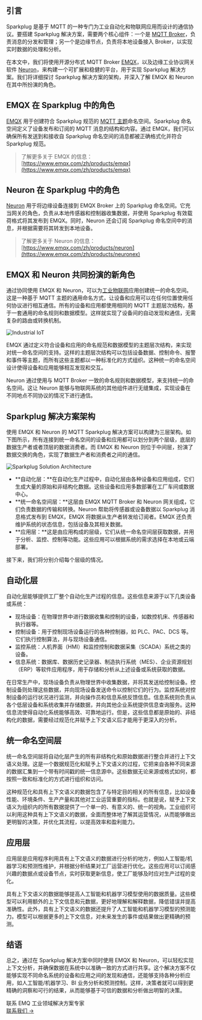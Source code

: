 ## 引言

Sparkplug 是基于 MQTT 的一种专门为工业自动化和物联网应用而设计的通信协议。要搭建 Sparkplug 解决方案，需要两个核心组件：一个是 [MQTT Broker](https://www.emqx.com/zh/blog/the-ultimate-guide-to-mqtt-broker-comparison)，负责消息的分发和管理；另一个是边缘节点，负责将本地设备接入 Broker，以实现实时数据的处理和分析。

在本文中，我们将使用开源分布式 MQTT Broker [EMQX](https://www.emqx.io/zh)，以及边缘工业协议网关软件 [Neuron](https://neugates.io/zh)，来构建一个可扩展和稳健的平台，用于实现 Sparkplug 解决方案。我们将详细探讨 Sparkplug 解决方案的架构，并深入了解 EMQX 和 Neuron 在其中所扮演的角色。

## EMQX 在 Sparkplug 中的角色

[EMQX](https://www.emqx.io/zh) 用于创建符合 Sparkplug 规范的 [MQTT 主题](https://www.emqx.com/zh/blog/advanced-features-of-mqtt-topics)命名空间。Sparkplug 命名空间定义了设备发布和订阅的 MQTT 消息的结构和内容。通过 EMQX，我们可以确保所有发送到和接收自 Sparkplug 命名空间的消息都被正确格式化并符合 Sparkplug 规范。

> 了解更多关于 EMQX 的信息： [https://www.emqx.com/zh/products/emqx](https://www.emqx.com/zh/products/emqx)

## Neuron 在 Sparkplug 中的角色

[Neuron](https://neugates.io/zh) 用于将边缘设备连接到 EMQX Broker 上的 Sparkplug 命名空间。它充当网关的角色，负责从本地传感器和控制器收集数据，并使用 Sparkplug 有效载荷格式将其发布到 EMQX。同时，Neuron 还会订阅 Sparkplug 命名空间中的消息，并根据需要将其转发到本地设备。

> 了解更多关于 Neuron 的信息：[https://www.emqx.com/zh/products/neuron](https://www.emqx.com/zh/products/neuronex)

## EMQX 和 Neuron 共同扮演的新角色

通过协同使用 EMQX 和 Neuron，可以为[工业物联网](https://www.emqx.com/zh/blog/iiot-explained-examples-technologies-benefits-and-challenges)应用创建统一的命名空间。这是一种基于 MQTT 主题的通用命名方式，让设备和应用可以在任何位置使用任何协议进行相互通信。所有的设备和应用都使用相同的 MQTT 主题层次结构，基于一套通用的命名规则和数据模型。这样就实现了设备间的自动发现和通信，无需复杂的路由或转换机制。

![Industrial IoT](https://assets.emqx.com/images/a88f6c54e8877d322f0c1987c9f8e625.png)

EMQX 通过定义符合设备和应用的命名规范和数据模型的主题层次结构，来实现对统一命名空间的支持。这样的主题层次结构可以包括设备数据、控制命令、报警和事件等主题，而所有这些主题都以一种标准化的方式组织。这种统一的命名空间设计使得设备和应用能够相互发现和交互。

Neuron 通过使用与 MQTT Broker 一致的命名规则和数据模型，来支持统一的命名空间。这让 Neuron 能够与物联网系统的其他组件进行无缝集成，实现设备在不同地点不同协议的情况下进行通信。

## Sparkplug 解决方案架构

使用 EMQX 和 Neuron 的 MQTT Sparkplug 解决方案可以构建为三层架构。如下图所示，所有连接到统一命名空间的设备和应用都可以划分到两个层级，底层的数据生产者或者顶层的数据消费者。而 EMQX 和 Neuron 则位于中间层，扮演了数据交换的角色，实现了数据生产者和消费者之间的通信。

![Sparkplug Solution Architecture](https://assets.emqx.com/images/a97b5c154e3f337c813c1c957b41641d.png)

- **自动化层：**在自动化生产过程中，自动化层由各种设备和应用组成，它们生成大量的原始和非结构化数据。这些设备和应用多数部署在工厂车间或数据中心。
- **统一命名空间层：**这层由 EMQX MQTT Broker 和 Neuron 网关组成，它们负责数据的传输和转换。Neuron 帮助将传感器或设备数据以 Sparkplug 消息格式发布到 EMQX，EMQX 将数据从生产者转发给订阅者。EMQX 还负责维护系统的状态信息，包括设备及其相关数据。
- **应用层：**这是由应用构成的层级，它们从统一命名空间层获取数据，并用于分析、监控、控制等功能。这些应用可以根据系统的需求选择在本地或云端部署。

接下来，我们将分别介绍每个层级的情况。

## 自动化层

自动化层能够提供工厂整个自动化生产过程的信息。这些信息来源于以下几类设备或系统：

- 现场设备：在物理世界中进行数据收集和控制的设备，如数控机床、传感器和执行器等。
- 控制设备：用于控制现场设备运行的各种控制器，如 PLC、PAC、DCS 等。它们执行控制算法，并与现场设备通信。
- 监控系统：人机界面（HMI）和监控控制和数据采集（SCADA）系统之类的设备。
- 信息系统：数据库、数据历史记录器、制造执行系统（MES）、企业资源规划（ERP）等软件应用程序，用于存储和分析从上述设备或系统获取的数据。

在日常生产中，现场设备负责从物理世界中收集数据，并将其发送给控制设备。控制设备则处理这些数据，并向现场设备发送命令以控制它们的行为。监控系统对控制设备的运行状况进行监测，并向操作员和信息系统反馈信息。信息系统则负责从各个低层设备和系统收集并存储数据，并向其他企业系统提供信息查询服务。这种信息流使得自动化系统能够高效、可靠地运行。但是，这些信息都是原始的、非结构化的数据，需要经过规范化并赋予上下文语义后才能用于更深入的分析。

## 统一命名空间层

统一命名空间层将自动化层产生的所有非结构化和原始数据进行整合并进行上下文语义处理。这是一个数据规范化和赋予上下文语义的过程，它把来自各种不同来源的数据汇集到一个带有时间戳的统一信息源中。这些数据无论来源或格式如何，都按照一致和标准化的方式进行组织和访问。

这种规范化和具有上下文语义的数据包含了与特定目的相关的所有信息，比如设备性能、环境条件、生产产量和其他对工业运营重要的指标。也就是说，赋予上下文语义为组织内的所有数据提供了一个单一的、有意义的、统一的视角。工业组织可以利用这种具有上下文语义的数据，全面而整体地了解其运营情况，从而能够做出更明智的决策，并优化其流程，以提高效率和盈利能力。

## 应用层

应用层是应用程序利用具有上下文语义的数据进行分析的地方，例如人工智能/机器学习和预测性维护，并根据分析结果对工厂运营进行优化。这些应用可以订阅感兴趣的数据点或设备节点，实时获取更新信息，使工厂能够及时应对生产过程的变化。

具有上下文语义的数据能够提高人工智能和机器学习模型使用的数据质量。这些模型可以利用额外的上下文信息和元数据，更好地理解和解释数据，降低错误并提高准确性。此外，具有上下文语义的数据还提升了人工智能和机器学习模型的预测能力。模型可以根据更多的上下文信息，对未来发生的事件或结果做出更精确的预测。

## 结语

总之，通过在 Sparkplug 解决方案中同时使用 EMQX 和 Neuron，可以轻松实现上下文分析，并确保数据在系统中以准确一致的方式进行共享。这个解决方案不仅能够实现不同命名系统的设备和应用之间的发现和通信，还能够支持各种分析应用，如人工智能/机器学习、BI 业务分析和预测控制。这样，决策者就可以得到更精确的洞察和可行的结果，从而能够基于可信的数据和分析做出明智的决策。



<section class="promotion">
    <div>
        联系 EMQ 工业领域解决方案专家
    </div>
    <a href="https://www.emqx.com/zh/contact?product=solutions" class="button is-gradient px-5">联系我们 →</a>
</section>
